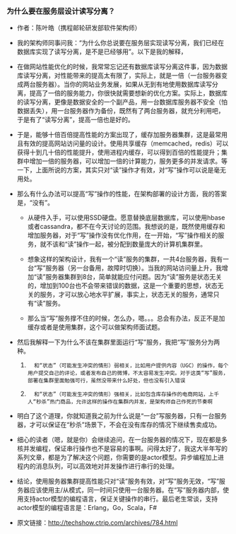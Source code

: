 
### 为什么要在服务层设计读写分离？

- 作者：陈叶皓（携程邮轮研发部软件架构师）

- 我的架构师同事问我：“为什么你总说要在服务层实现读写分离，我们已经在数据库实现了读写分离，是不是已经够用”。以下是我的解释，

- 在做网站性能优化的时候，我常常忘记还有数据库读写分离这件事，因为数据库读写分离，对性能带来的提高太有限了，实际上，就是一倍（一台服务器变成两台服务器）。当你的网站业务发展，如果从无到有地使用数据库读写分离，提高了一倍的服务能力，你很快就需要想新的优化方案。实际上，数据库的读写分离，更像是数据安全的一个副产品，用一台数据库服务器不安全（怕数据丢失），用一台服务器作为备份，既然有了两台服务器，就充分利用吧，于是有了“读写分离”，提高一倍也是好的。


- 于是，能够十倍百倍提高性能的方案出现了，缓存加服务器集群，这是最常用且有效的提高网站访问量的设计。使用共享缓存（memcached，redis）可以获得十到几十倍的性能提升，使用进程内缓存，可以得到百倍的性能提升；集群中增加一倍的服务器，可以增加一倍的计算能力，服务更多的并发请求。等一下，上面所说的方案，其实只对“读”操作才有效，对“写”操作可以说是毫无用处。

- 那么有什么办法可以提高“写”操作的性能，在架构部署的设计方面，我的答案是，“没有”。

    - 从硬件入手，可以使用SSD硬盘。愿意替换底层数据库，可以使用hbase或者cassandra，都不在今天讨论的范围。我想说的是，既然使用缓存和增加服务器，对于“写”操作没有优化作用，在一开始，“写”操作相关的服务，就不该和“读”操作一起，被分配到数量庞大的计算机集群里。

    - 想象这样的架构设计，我有一个“读”服务的集群，一共4台服务器，我有一台“写”服务器（另一台备用，故障时切换）。当我的网站访问量上升，我增加“读”服务器集群到8台，简单就能应付问题。因为“读”服务是状态无关的，增加到100台也不会带来错误的数据，这是一个重要的思想，状态无关的服务，才可以放心地水平扩展，事实上，状态无关的服务，通常只有“读”服务。

    - 那么当“写”服务撑不住的时候，怎么办，嗯。。。总会有办法，反正不是加缓存或者是使用集群，这个可以做架构师面试题。

- 然后我解释一下为什么不该在集群里面运行“写”服务，我把“写”服务分为两种。

  1.       和“状态”（可能发生冲突的情形）弱相关，比如用户提供内容（UGC）的操作，每个用户提交自己的评论，或者发布自己的微博，不太容易发生冲突。对于这类“写”服务，部署在集群里面勉强可行，虽然没带来什么好处，但也没有引入错误

  2.       和“状态”（可能发生冲突的情形）强相关，比如包含库存操作的电商网站，上千人“秒杀”热门商品，允许这样的操作在集群内并发，是架构师自己作死的节奏啊

- 明白了这个道理，你就知道我之前为什么说是“一台”写服务器，只有一台服务器，才可以保证在“秒杀”场景下，不会在没有库存的情况下继续售卖成功。

- 细心的读者（嗯，就是你）会继续追问，在一台服务器的情况下，现在都是多核并发编程，保证串行操作也不是容易的事啊。问得太好了，我这大半年写的系列文章，都是为了解决这个问题，你需要的是actor模型。异步编程加上进程内的消息队列，可以高效地对并发操作进行串行的处理。

- 结论，使用服务器集群提高性能只对“读”服务有效，对“写”服务无效，“写”服务器应该使用主/从模式，同一时间只使用一台服务器。在“写”服务器内部，使用支持actor模型的编程语言，保证关键操作的串行。最后老生常谈，支持actor模型的编程语言是：Erlang，Go，Scala，F#

- 原文链接：http://techshow.ctrip.com/archives/784.html